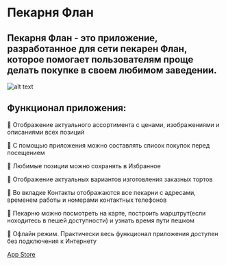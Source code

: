 # Пекарня Флан

## Пекарня Флан - это приложение, разработанное для сети пекарен Флан, которое помогает пользователям проще делать покупке в своем любимом заведении.

![alt text](Screenshot.png)

## Функционал приложения: 

:black_square_button: Отображение актуального ассортимента с ценами, изображениями и описаниями всех позиций

:black_square_button: С помощью приложения можно составлять список покупок перед посещением

:black_square_button: Любимые позиции можно сохранять в Избранное

:black_square_button: Отображение актуальных вариантов изготовления заказных тортов

:black_square_button: Во вкладке Контакты отображаются все пекарни с адресами, временем работы и номерами контактных телефонов

:black_square_button: Пекарню можно посмотреть на карте, построить марштрут(если ноходитесь в пешей доступности) и узнать время
пути пешком

:black_square_button: Офлайн режим. Практически весь функционал приложения доступен без подключения к Интернету

[App Store](https://apple.co/3mHX2R6)
